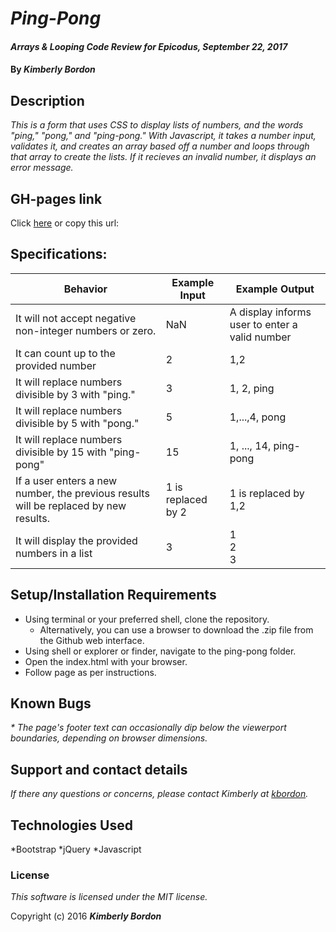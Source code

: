 # _Ping-Pong_

#### _Arrays & Looping Code Review for Epicodus, September 22, 2017_

#### By _**Kimberly Bordon**_

## Description

_This is a form that uses CSS to display lists of numbers, and the words "ping," "pong," and "ping-pong." With Javascript, it takes a number input, validates it, and creates an array based off a number and loops through that array to create the lists. If it recieves an invalid number, it displays an error message._

## GH-pages link

Click [here]() or copy this url:

## Specifications:

|Behavior | Example Input | Example Output |
| -- | -- | -- |
|It will not accept negative non-integer numbers or zero. | NaN | A display informs user to enter a valid number |
|It can count up to the provided number | 2 | 1,2 |
|It will replace numbers divisible by 3 with "ping."| 3 | 1, 2, ping|
|It will replace numbers divisible by 5 with "pong."| 5 | 1,...,4, pong|
|It will replace numbers divisible by 15 with "ping-pong" | 15 | 1, ..., 14, ping-pong
| If a user enters a new number, the previous results will be replaced by new results. | 1 is replaced by 2 | 1 is replaced by 1,2 |
|It will display the provided numbers in a list | 3 | 1<br>2<br>3|



## Setup/Installation Requirements

* Using terminal or your preferred shell, clone the repository.
  * Alternatively, you can use a browser to download the .zip file from the Github web interface.
* Using shell or explorer or finder, navigate to the ping-pong folder.
* Open the index.html with your browser.
* Follow page as per instructions.

## Known Bugs

_* The page's footer text can occasionally dip below the viewerport boundaries, depending on browser dimensions._

## Support and contact details

_If there any questions or concerns, please contact Kimberly at [kbordon](mailto:kbordon@gmail.com)._

## Technologies Used

*Bootstrap
*jQuery
*Javascript

### License

*This software is licensed under the MIT license.*

Copyright (c) 2016 **_Kimberly Bordon_**

